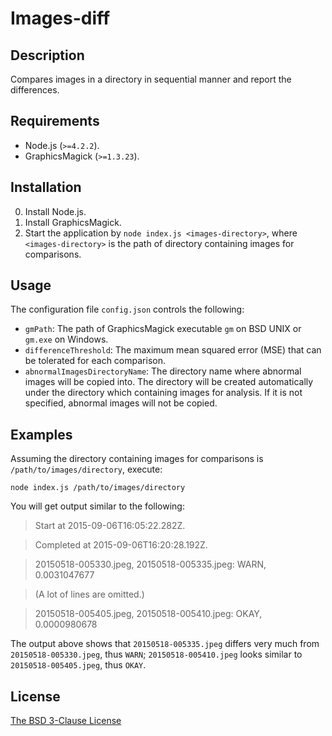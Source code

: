 # Images-diff #

## Description ##

Compares images in a directory in sequential manner and report the differences.

## Requirements ##

* Node.js (`>=4.2.2`).
* GraphicsMagick (`>=1.3.23`).

## Installation ##

0. Install Node.js.
1. Install GraphicsMagick.
2. Start the application by `node index.js <images-directory>`, where `<images-directory>` is the path of directory containing images for comparisons.

## Usage ##

The configuration file `config.json` controls the following:

* `gmPath`: The path of GraphicsMagick executable `gm` on BSD UNIX or `gm.exe` on Windows.
* `differenceThreshold`: The maximum mean squared error (MSE) that can be tolerated for each comparison.
* `abnormalImagesDirectoryName`: The directory name where abnormal images will be copied into. The directory will be created automatically under the directory which containing images for analysis. If it is not specified, abnormal images will not be copied.

## Examples ##

Assuming the directory containing images for comparisons is `/path/to/images/directory`, execute:

`node index.js /path/to/images/directory`

You will get output similar to the following:

> Start at 2015-09-06T16:05:22.282Z.

> Completed at 2015-09-06T16:20:28.192Z.

> 20150518-005330.jpeg, 20150518-005335.jpeg: WARN, 0.0031047677

> (A lot of lines are omitted.)

> 20150518-005405.jpeg, 20150518-005410.jpeg: OKAY, 0.0000980678

The output above shows that `20150518-005335.jpeg` differs very much from `20150518-005330.jpeg`, thus `WARN`; `20150518-005410.jpeg` looks similar to `20150518-005405.jpeg`, thus `OKAY`.

## License ##

[The BSD 3-Clause License](http://opensource.org/licenses/BSD-3-Clause)
